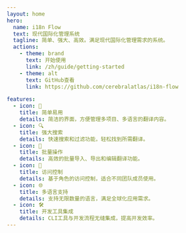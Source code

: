 ```yaml
---
layout: home
hero:
  name: i18n Flow
  text: 现代国际化管理系统
  tagline: 简单、强大、高效。满足现代国际化管理需求的系统。
  actions:
    - theme: brand
      text: 开始使用
      link: /zh/guide/getting-started
    - theme: alt
      text: GitHub查看
      link: https://github.com/cerebralatlas/i18n-flow

features:
  - icon: 🚀
    title: 简单易用
    details: 简洁的界面，方便管理多项目、多语言的翻译内容。
  - icon: 🔍
    title: 强大搜索
    details: 快速搜索和过滤功能，轻松找到所需翻译。
  - icon: 🔄
    title: 批量操作
    details: 高效的批量导入、导出和编辑翻译功能。
  - icon: 🔐
    title: 访问控制
    details: 基于角色的访问控制，适合不同团队成员使用。
  - icon: 🌐
    title: 多语言支持
    details: 支持无限数量的语言，满足全球化应用需求。
  - icon: 🛠️
    title: 开发工具集成
    details: CLI工具与开发流程无缝集成，提高开发效率。
---
```

